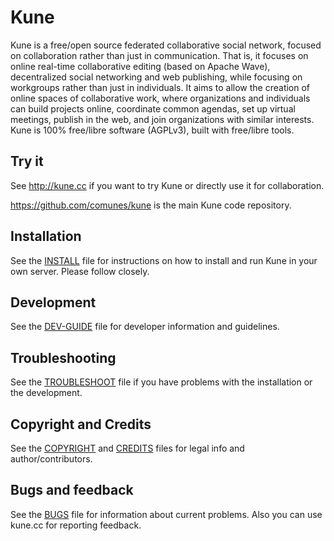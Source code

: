Kune
======

Kune is a free/open source federated collaborative social network, focused on collaboration rather than just in communication. That is, it focuses on online real-time collaborative editing (based on Apache Wave), decentralized social networking and web publishing, while focusing on workgroups rather than just in individuals. It aims to allow the creation of online spaces of collaborative work, where organizations and individuals can build projects online, coordinate common agendas, set up virtual meetings, publish in the web, and join organizations with similar interests. Kune is 100% free/libre software (AGPLv3), built with free/libre tools. 

## Try it

See http://kune.cc if you want to try Kune or directly use it for collaboration.

https://github.com/comunes/kune is the main Kune code repository. 

## Installation

See the [INSTALL](https://github.com/comunes/kune/blob/master/INSTALL) file for instructions on how to install and run Kune in your own server. Please follow closely.

## Development

See the [DEV-GUIDE](https://github.com/comunes/kune/blob/master/DEV-GUIDE) file for developer information and guidelines.

## Troubleshooting

See the [TROUBLESHOOT](https://github.com/comunes/kune/blob/master/TROUBLESHOOT) file if you have problems with the installation or the development.

## Copyright and Credits

See the [COPYRIGHT](https://github.com/comunes/kune/blob/master/COPYRIGHT) and [CREDITS](https://github.com/comunes/kune/blob/master/CREDITS) files for legal info and author/contributors.

## Bugs and feedback

See the [BUGS](https://github.com/comunes/kune/blob/master/BUGS) file for information about current problems. Also you can use kune.cc for reporting feedback.

